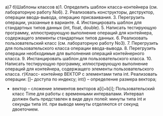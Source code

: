 а)7
б)Шаблоны классов
в)1. Определить шаблон класса-контейнера (см. лабораторную работу No6).
2. Реализовать конструкторы, деструктор, операции ввода-вывода, операцию
присваивания.
3. Перегрузить операции, указанные в варианте.
4. Инстанцировать шаблон для стандартных типов данных (int, float, double).
5. Написать тестирующую программу, иллюстрирующую выполнение операций для
контейнера, содержащего элементы стандартных типов данных.
6. Реализовать пользовательский класс (см. лабораторную работу No3).
7. Перегрузить для пользовательского класса операции ввода-вывода.
8. Перегрузить операции необходимые для выполнения операций контейнерного
класса.
9. Инстанцировать шаблон для пользовательского класса.
10. Написать тестирующую программу, иллюстрирующую выполнение операций для
контейнера, содержащего элементы пользовательского класса.
г)Класс- контейнер ВЕКТОР с элементами типа int.
Реализовать операции:
[]– доступа по индексу;
int() – определение размера вектора;
+ вектор – сложение элементов векторов a[i]+b[i];
Пользовательский класс Time для работы с временными интервалами. Интервал
должен быть представлен в виде двух полей: минуты типа int и секунды типа int.
при выводе минуты отделяются от секунд двоеточием.
